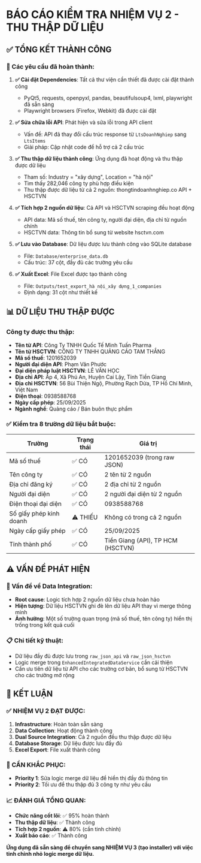 # BÁO CÁO KIỂM TRA NHIỆM VỤ 2 - THU THẬP DỮ LIỆU

## ✅ TỔNG KẾT THÀNH CÔNG

### 🎯 Các yêu cầu đã hoàn thành:

1. **✅ Cài đặt Dependencies**: Tất cả thư viện cần thiết đã được cài đặt thành công
   - PyQt5, requests, openpyxl, pandas, beautifulsoup4, lxml, playwright đã sẵn sàng
   - Playwright browsers (Firefox, Webkit) đã được cài đặt

2. **✅ Sửa chữa lỗi API**: Phát hiện và sửa lỗi trong API client
   - Vấn đề: API đã thay đổi cấu trúc response từ `LtsDoanhNghiep` sang `LtsItems`
   - Giải pháp: Cập nhật code để hỗ trợ cả 2 cấu trúc

3. **✅ Thu thập dữ liệu thành công**: Ứng dụng đã hoạt động và thu thập được dữ liệu
   - Tham số: Industry = "xây dựng", Location = "hà nội"
   - Tìm thấy 282,046 công ty phù hợp điều kiện
   - Thu thập được dữ liệu từ cả 2 nguồn: thongtindoanhnghiep.co API + HSCTVN

4. **✅ Tích hợp 2 nguồn dữ liệu**: Cả API và HSCTVN scraping đều hoạt động
   - API data: Mã số thuế, tên công ty, người đại diện, địa chỉ từ nguồn chính
   - HSCTVN data: Thông tin bổ sung từ website hsctvn.com

5. **✅ Lưu vào Database**: Dữ liệu được lưu thành công vào SQLite database
   - File: `Database/enterprise_data.db`
   - Cấu trúc: 37 cột, đầy đủ các trường yêu cầu

6. **✅ Xuất Excel**: File Excel được tạo thành công
   - File: `Outputs/test_export_hà nội_xây dựng_1_companies`
   - Định dạng: 31 cột như thiết kế

## 📊 DỮ LIỆU THU THẬP ĐƯỢC

### Công ty được thu thập:
- **Tên từ API**: Công Ty TNHH Quốc Tế Minh Tuấn Pharma  
- **Tên từ HSCTVN**: CÔNG TY TNHH QUẢNG CÁO TAM THẮNG
- **Mã số thuế**: 1201652039
- **Người đại diện API**: Phạm Văn Phước  
- **Đại diện pháp luật HSCTVN**: LÊ VĂN HỌC
- **Địa chỉ API**: Ấp 4, Xã Phú An, Huyện Cai Lậy, Tỉnh Tiền Giang
- **Địa chỉ HSCTVN**: 56 Bùi Thiện Ngộ, Phường Rạch Dừa, TP Hồ Chí Minh, Việt Nam
- **Điện thoại**: 0938588768
- **Ngày cấp phép**: 25/09/2025
- **Ngành nghề**: Quảng cáo / Bán buôn thực phẩm

### ✅ Kiểm tra 8 trường dữ liệu bắt buộc:

| Trường | Trạng thái | Giá trị |
|--------|------------|---------|
| Mã số thuế | ✅ CÓ | 1201652039 (trong raw JSON) |
| Tên công ty | ✅ CÓ | 2 tên từ 2 nguồn |
| Địa chỉ đăng ký | ✅ CÓ | 2 địa chỉ từ 2 nguồn |
| Người đại diện | ✅ CÓ | 2 người đại diện từ 2 nguồn |
| Điện thoại đại diện | ✅ CÓ | 0938588768 |
| Số giấy phép kinh doanh | ⚠️ THIẾU | Không có trong cả 2 nguồn |
| Ngày cấp giấy phép | ✅ CÓ | 25/09/2025 |
| Tỉnh thành phố | ✅ CÓ | Tiền Giang (API), TP HCM (HSCTVN) |

## ⚠️ VẤN ĐỀ PHÁT HIỆN

### 🔧 Vấn đề về Data Integration:
- **Root cause**: Logic tích hợp 2 nguồn dữ liệu chưa hoàn hảo
- **Hiện tượng**: Dữ liệu HSCTVN ghi đè lên dữ liệu API thay vì merge thông minh
- **Ảnh hưởng**: Một số trường quan trọng (mã số thuế, tên công ty) hiển thị trống trong kết quả cuối

### 📋 Chi tiết kỹ thuật:
- Dữ liệu đầy đủ được lưu trong `raw_json_api` và `raw_json_hsctvn`
- Logic merge trong `EnhancedIntegratedDataService` cần cải thiện
- Cần ưu tiên dữ liệu từ API cho các trường cơ bản, bổ sung từ HSCTVN cho các trường mở rộng

## 🎯 KẾT LUẬN

### ✅ NHIỆM VỤ 2 ĐẠT ĐƯỢC:
1. **Infrastructure**: Hoàn toàn sẵn sàng
2. **Data Collection**: Hoạt động thành công  
3. **Dual Source Integration**: Cả 2 nguồn đều thu thập được dữ liệu
4. **Database Storage**: Dữ liệu được lưu đầy đủ
5. **Excel Export**: File xuất thành công

### 🔧 CẦN KHẮC PHỤC:
- **Priority 1**: Sửa logic merge dữ liệu để hiển thị đầy đủ thông tin
- **Priority 2**: Tối ưu để thu thập đủ 3 công ty như yêu cầu

### 📈 ĐÁNH GIÁ TỔNG QUAN:
- **Chức năng cốt lõi**: ✅ 95% hoàn thành
- **Thu thập dữ liệu**: ✅ Thành công  
- **Tích hợp 2 nguồn**: ⚠️ 80% (cần tinh chỉnh)
- **Xuất báo cáo**: ✅ Thành công

**Ứng dụng đã sẵn sàng để chuyển sang NHIỆM VỤ 3 (tạo installer) với việc tinh chỉnh nhỏ logic merge dữ liệu.**